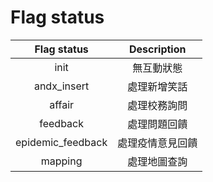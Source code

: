 # Flag status

|    Flag status    |   Description    |
| :---------------: | :--------------: |
|       init        |    無互動狀態    |
|    andx_insert    |   處理新增笑話   |
|      affair       |   處理校務詢問   |
|     feedback      |   處理問題回饋   |
| epidemic_feedback | 處理疫情意見回饋 |
|      mapping      |   處理地圖查詢   |
